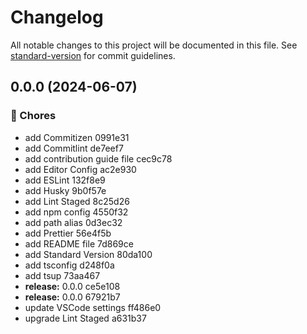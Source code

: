 # Changelog

All notable changes to this project will be documented in this file. See [standard-version](https://github.com/conventional-changelog/standard-version) for commit guidelines.

## 0.0.0 (2024-06-07)


### 🚚 Chores

* add Commitizen 0991e31
* add Commitlint de7eef7
* add contribution guide file cec9c78
* add Editor Config ac2e930
* add ESLint 132f8e9
* add Husky 9b0f57e
* add Lint Staged 8c25d26
* add npm config 4550f32
* add path alias 0d3ec32
* add Prettier 56e4f5b
* add README file 7d869ce
* add Standard Version 80da100
* add tsconfig d248f0a
* add tsup 73aa467
* **release:** 0.0.0 ce5e108
* **release:** 0.0.0 67921b7
* update VSCode settings ff486e0
* upgrade Lint Staged a631b37
